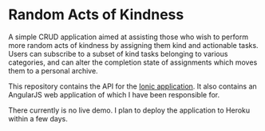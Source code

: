 # Random Acts of Kindness

A simple CRUD application aimed at assisting those who wish to perform more random acts of kindness by assigning them kind and actionable tasks. Users can subscribe to a subset of kind tasks belonging to various categories, and can alter the completion state of assignments which moves them to a personal archive.

This repository contains the API for the [Ionic application](https://github.com/maurei/Ionic-app). It also contains an AngularJS web application of which I have been responsible for.

There currently is no live demo. I plan to deploy the application to Heroku within a few days.

